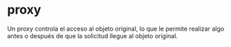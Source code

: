 # proxy
Un proxy controla el acceso al objeto original, lo que le permite realizar algo antes o después de que la solicitud llegue al objeto original.
